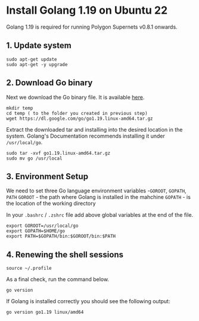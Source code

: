 # Install Golang 1.19 on Ubuntu 22

Golang 1.19 is required for running Polygon Supernets v0.8.1 onwards.
## 1. Update system
```
sudo apt-get update
sudo apt-get -y upgrade
```

## 2. Download Go binary
Next we download the Go binary file. It is available [here](https://golang.org/dl/).
```
mkdir temp
cd temp ( to the folder you created in previous step)
wget https://dl.google.com/go/go1.19.linux-amd64.tar.gz
```
Extract the downloaded tar and installing into the desired location in the system. Golang's Documentation recommends installing it under `/usr/local/go`.
```
sudo tar -xvf go1.19.linux-amd64.tar.gz
sudo mv go /usr/local
```

## 3. Environment Setup
We need to set three Go language environment variables  -`GOROOT`, `GOPATH`, `PATH`
`GOROOT` - the path where Golang is installed in the mahchine
`GOPATH` - is the location of the working directory

In your `.bashrc` / `.zshrc` file add above global variables at the end of the file.
```
export GOROOT=/usr/local/go
export GOPATH=$HOME/go
export PATH=$GOPATH/bin:$GOROOT/bin:$PATH
```

## 4. Renewing the shell sessions
```
source ~/.profile
```
As a final check, run the command below.
```
go version
```
If Golang is installed correctly you should see the following output:
```
go version go1.19 linux/amd64
```